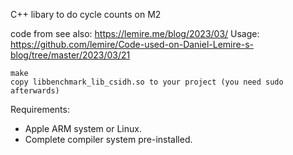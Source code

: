 C++ libary to do cycle counts on M2

code from 
see also: https://lemire.me/blog/2023/03/ 
Usage: https://github.com/lemire/Code-used-on-Daniel-Lemire-s-blog/tree/master/2023/03/21 
```
make
copy libbenchmark_lib_csidh.so to your project (you need sudo afterwards)
```

Requirements:

- Apple ARM system or Linux.
- Complete compiler system pre-installed.